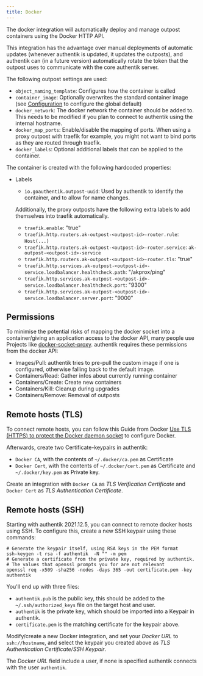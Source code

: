 ```yaml
---
title: Docker
---
```


The docker integration will automatically deploy and manage outpost containers using the Docker HTTP API.

This integration has the advantage over manual deployments of automatic updates (whenever authentik is updated, it updates the outposts), and authentik can (in a future version) automatically rotate the token that the outpost uses to communicate with the core authentik server.

The following outpost settings are used:

- `object_naming_template`: Configures how the container is called
- `container_image`: Optionally overwrites the standard container image (see [Configuration](../../installation/configuration.md) to configure the global default)
- `docker_network`: The docker network the container should be added to. This needs to be modified if you plan to connect to authentik using the internal hostname.
- `docker_map_ports`: Enable/disable the mapping of ports. When using a proxy outpost with traefik for example, you might not want to bind ports as they are routed through traefik.
- `docker_labels`: Optional additional labels that can be applied to the container.

The container is created with the following hardcoded properties:

- Labels

    - `io.goauthentik.outpost-uuid`: Used by authentik to identify the container, and to allow for name changes.

    Additionally, the proxy outposts have the following extra labels to add themselves into traefik automatically.

    - `traefik.enable`: "true"
    - `traefik.http.routers.ak-outpost-<outpost-id>-router.rule`: `Host(...)`
    - `traefik.http.routers.ak-outpost-<outpost-id>-router.service`: `ak-outpost-<outpost-id>-service`
    - `traefik.http.routers.ak-outpost-<outpost-id>-router.tls`: "true"
    - `traefik.http.services.ak-outpost-<outpost-id>-service.loadbalancer.healthcheck.path`: "/akprox/ping"
    - `traefik.http.services.ak-outpost-<outpost-id>-service.loadbalancer.healthcheck.port`: "9300"
    - `traefik.http.services.ak-outpost-<outpost-id>-service.loadbalancer.server.port`: "9000"

## Permissions

To minimise the potential risks of mapping the docker socket into a container/giving an application access to the docker API, many people use Projects like [docker-socket-proxy](https://github.com/Tecnativa/docker-socket-proxy). authentik requires these permissions from the docker API:

- Images/Pull: authentik tries to pre-pull the custom image if one is configured, otherwise falling back to the default image.
- Containers/Read: Gather infos about currently running container
- Containers/Create: Create new containers
- Containers/Kill: Cleanup during upgrades
- Containers/Remove: Removal of outposts

## Remote hosts (TLS)

To connect remote hosts, you can follow this Guide from Docker [Use TLS (HTTPS) to protect the Docker daemon socket](https://docs.docker.com/engine/security/protect-access/#use-tls-https-to-protect-the-docker-daemon-socket) to configure Docker.

Afterwards, create two Certificate-keypairs in authentik:

- `Docker CA`, with the contents of `~/.docker/ca.pem` as Certificate
- `Docker Cert`, with the contents of `~/.docker/cert.pem` as Certificate and `~/.docker/key.pem` as Private key.

Create an integration with `Docker CA` as *TLS Verification Certificate* and `Docker Cert` as *TLS Authentication Certificate*.

## Remote hosts (SSH)

Starting with authentik 2021.12.5, you can connect to remote docker hosts using SSH. To configure this, create a new SSH keypair using these commands:

```
# Generate the keypair itself, using RSA keys in the PEM format
ssh-keygen -t rsa -f authentik  -N "" -m pem
# Generate a certificate from the private key, required by authentik.
# The values that openssl prompts you for are not relevant
openssl req -x509 -sha256 -nodes -days 365 -out certificate.pem -key authentik
```

You'll end up with three files:

- `authentik.pub` is the public key, this should be added to the `~/.ssh/authorized_keys` file on the target host and user.
- `authentik` is the private key, which should be imported into a Keypair in authentik.
- `certificate.pem` is the matching certificate for the keypair above.

Modify/create a new Docker integration, and set your *Docker URL* to `ssh://hostname`, and select the keypair you created above as *TLS Authentication Certificate/SSH Keypair*.

The *Docker URL* field include a user, if none is specified authentik connects with the user `authentik`.
